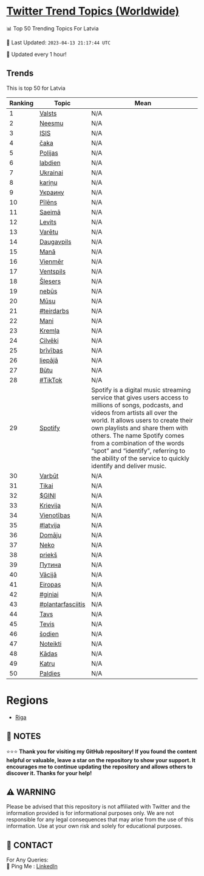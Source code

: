 [Twitter Trend Topics (Worldwide)](https://github.com/ErcinDedeoglu/Twitter-Trend-Topics)
==========


📊 Top 50 Trending Topics For Latvia

📆 Last Updated: `2023-04-13 21:17:44 UTC`

🔧 Updated every 1 hour!


## Trends

This is top 50 for Latvia

| Ranking | Topic | Mean |
| ------- | ------------ | ------------ |
| 1 | [Valsts](http://twitter.com/search?q=Valsts) | N/A |
| 2 | [Neesmu](http://twitter.com/search?q=Neesmu) | N/A |
| 3 | [ISIS](http://twitter.com/search?q=ISIS) | N/A |
| 4 | [čaka](http://twitter.com/search?q=%c4%8daka) | N/A |
| 5 | [Polijas](http://twitter.com/search?q=Polijas) | N/A |
| 6 | [labdien](http://twitter.com/search?q=labdien) | N/A |
| 7 | [Ukrainai](http://twitter.com/search?q=Ukrainai) | N/A |
| 8 | [kariņu](http://twitter.com/search?q=kari%c5%86u) | N/A |
| 9 | [Украину](http://twitter.com/search?q=%d0%a3%d0%ba%d1%80%d0%b0%d0%b8%d0%bd%d1%83) | N/A |
| 10 | [Pīlēns](http://twitter.com/search?q=P%c4%abl%c4%93ns) | N/A |
| 11 | [Saeimā](http://twitter.com/search?q=Saeim%c4%81) | N/A |
| 12 | [Levits](http://twitter.com/search?q=Levits) | N/A |
| 13 | [Varētu](http://twitter.com/search?q=Var%c4%93tu) | N/A |
| 14 | [Daugavpils](http://twitter.com/search?q=Daugavpils) | N/A |
| 15 | [Manā](http://twitter.com/search?q=Man%c4%81) | N/A |
| 16 | [Vienmēr](http://twitter.com/search?q=Vienm%c4%93r) | N/A |
| 17 | [Ventspils](http://twitter.com/search?q=Ventspils) | N/A |
| 18 | [Šlesers](http://twitter.com/search?q=%c5%a0lesers) | N/A |
| 19 | [nebūs](http://twitter.com/search?q=neb%c5%abs) | N/A |
| 20 | [Mūsu](http://twitter.com/search?q=M%c5%absu) | N/A |
| 21 | [#teirdarbs](http://twitter.com/search?q=%23teirdarbs) | N/A |
| 22 | [Mani](http://twitter.com/search?q=Mani) | N/A |
| 23 | [Kremļa](http://twitter.com/search?q=Krem%c4%bca) | N/A |
| 24 | [Cilvēki](http://twitter.com/search?q=Cilv%c4%93ki) | N/A |
| 25 | [brīvības](http://twitter.com/search?q=br%c4%abv%c4%abbas) | N/A |
| 26 | [liepājā](http://twitter.com/search?q=liep%c4%81j%c4%81) | N/A |
| 27 | [Būtu](http://twitter.com/search?q=B%c5%abtu) | N/A |
| 28 | [#TikTok](http://twitter.com/search?q=%23TikTok) | N/A |
| 29 | [Spotify](http://twitter.com/search?q=Spotify) | Spotify is a digital music streaming service that gives users access to millions of songs, podcasts, and videos from artists all over the world. It allows users to create their own playlists and share them with others. The name Spotify comes from a combination of the words “spot” and “identify”, referring to the ability of the service to quickly identify and deliver music. |
| 30 | [Varbūt](http://twitter.com/search?q=Varb%c5%abt) | N/A |
| 31 | [Tikai](http://twitter.com/search?q=Tikai) | N/A |
| 32 | [$GINI](http://twitter.com/search?q=%24GINI) | N/A |
| 33 | [Krievija](http://twitter.com/search?q=Krievija) | N/A |
| 34 | [Vienotības](http://twitter.com/search?q=Vienot%c4%abbas) | N/A |
| 35 | [#latvija](http://twitter.com/search?q=%23latvija) | N/A |
| 36 | [Domāju](http://twitter.com/search?q=Dom%c4%81ju) | N/A |
| 37 | [Neko](http://twitter.com/search?q=Neko) | N/A |
| 38 | [priekš](http://twitter.com/search?q=priek%c5%a1) | N/A |
| 39 | [Путина](http://twitter.com/search?q=%d0%9f%d1%83%d1%82%d0%b8%d0%bd%d0%b0) | N/A |
| 40 | [Vācijā](http://twitter.com/search?q=V%c4%81cij%c4%81) | N/A |
| 41 | [Eiropas](http://twitter.com/search?q=Eiropas) | N/A |
| 42 | [#giniai](http://twitter.com/search?q=%23giniai) | N/A |
| 43 | [#plantarfasciitis](http://twitter.com/search?q=%23plantarfasciitis) | N/A |
| 44 | [Tavs](http://twitter.com/search?q=Tavs) | N/A |
| 45 | [Tevis](http://twitter.com/search?q=Tevis) | N/A |
| 46 | [šodien](http://twitter.com/search?q=%c5%a1odien) | N/A |
| 47 | [Noteikti](http://twitter.com/search?q=Noteikti) | N/A |
| 48 | [Kādas](http://twitter.com/search?q=K%c4%81das) | N/A |
| 49 | [Katru](http://twitter.com/search?q=Katru) | N/A |
| 50 | [Paldies](http://twitter.com/search?q=Paldies) | N/A |



# Regions

* [Riga](</Latvia/Riga.md>)



## 📝 NOTES

⭐⭐⭐ **Thank you for visiting my GitHub repository! If you found the content helpful or valuable, leave a star on the repository to show your support. It encourages me to continue updating the repository and allows others to discover it. Thanks for your help!**


## ⚠️ WARNING

Please be advised that this repository is not affiliated with Twitter and the information provided is for informational purposes only. We are not responsible for any legal consequences that may arise from the use of this information. Use at your own risk and solely for educational purposes.


## 📨 CONTACT

 For Any Queries:  
            🏓 Ping Me : [LinkedIn](https://www.linkedin.com/in/ercindedeoglu/)
